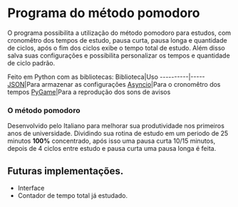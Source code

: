 # Programa do método pomodoro

O programa possibilita a utilização do método pomodoro para estudos, com cronomêtro dos tempos de estudo, pausa curta, pausa longa e quantidade de ciclos, após o fim dos ciclos exibe o tempo total de estudo. Além disso salva suas configurações e possibilita personalizar os tempos e quantidade de ciclo padrão.

Feito em Python com as bibliotecas:
Biblioteca|Uso
----------|-----
[JSON](https://docs.python.org/pt-br/3/library/json.html)|Para armazenar as configurações
[Asyncio](https://docs.python.org/pt-br/3/library/asyncio.html)|Para o cronomêtro dos tempos
[PyGame](https://www.pygame.org/docs/)|Para a reprodução dos sons de avisos

### O método pomodoro

Desenvolvido pelo Italiano para melhorar sua produtividade nos primeiros anos de universidade. Dividindo sua rotina de estudo em um periodo de 25 minutos **100%** concentrado, após isso uma pausa curta 10/15 minutos, depois de 4 ciclos entre estudo e pausa curta uma pausa longa é feita.

## Futuras implementações.
- Interface
- Contador de tempo total já estudado.
